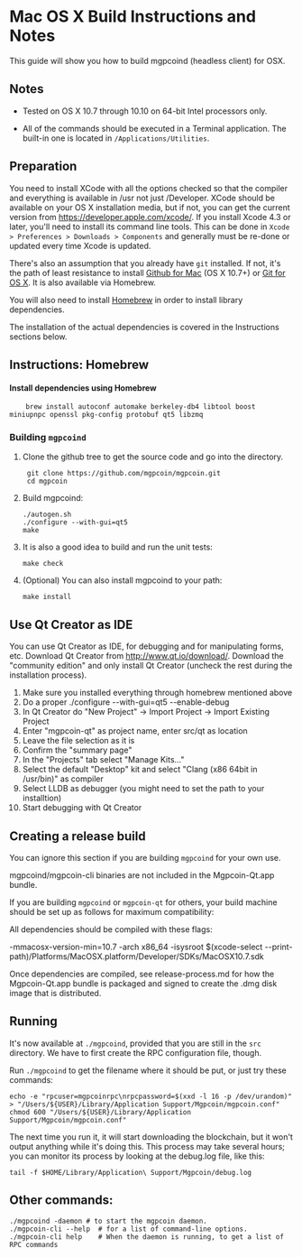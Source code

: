 Mac OS X Build Instructions and Notes
====================================
This guide will show you how to build mgpcoind (headless client) for OSX.

Notes
-----

* Tested on OS X 10.7 through 10.10 on 64-bit Intel processors only.

* All of the commands should be executed in a Terminal application. The
built-in one is located in `/Applications/Utilities`.

Preparation
-----------

You need to install XCode with all the options checked so that the compiler
and everything is available in /usr not just /Developer. XCode should be
available on your OS X installation media, but if not, you can get the
current version from https://developer.apple.com/xcode/. If you install
Xcode 4.3 or later, you'll need to install its command line tools. This can
be done in `Xcode > Preferences > Downloads > Components` and generally must
be re-done or updated every time Xcode is updated.

There's also an assumption that you already have `git` installed. If
not, it's the path of least resistance to install [Github for Mac](https://mac.github.com/)
(OS X 10.7+) or
[Git for OS X](https://code.google.com/p/git-osx-installer/). It is also
available via Homebrew.

You will also need to install [Homebrew](http://brew.sh) in order to install library
dependencies.

The installation of the actual dependencies is covered in the Instructions
sections below.

Instructions: Homebrew
----------------------

#### Install dependencies using Homebrew

        brew install autoconf automake berkeley-db4 libtool boost miniupnpc openssl pkg-config protobuf qt5 libzmq

### Building `mgpcoind`

1. Clone the github tree to get the source code and go into the directory.

        git clone https://github.com/mgpcoin/mgpcoin.git
        cd mgpcoin

2.  Build mgpcoind:

        ./autogen.sh
        ./configure --with-gui=qt5
        make

3.  It is also a good idea to build and run the unit tests:

        make check

4.  (Optional) You can also install mgpcoind to your path:

        make install

Use Qt Creator as IDE
------------------------
You can use Qt Creator as IDE, for debugging and for manipulating forms, etc.
Download Qt Creator from http://www.qt.io/download/. Download the "community edition" and only install Qt Creator (uncheck the rest during the installation process).

1. Make sure you installed everything through homebrew mentioned above
2. Do a proper ./configure --with-gui=qt5 --enable-debug
3. In Qt Creator do "New Project" -> Import Project -> Import Existing Project
4. Enter "mgpcoin-qt" as project name, enter src/qt as location
5. Leave the file selection as it is
6. Confirm the "summary page"
7. In the "Projects" tab select "Manage Kits..."
8. Select the default "Desktop" kit and select "Clang (x86 64bit in /usr/bin)" as compiler
9. Select LLDB as debugger (you might need to set the path to your installtion)
10. Start debugging with Qt Creator

Creating a release build
------------------------
You can ignore this section if you are building `mgpcoind` for your own use.

mgpcoind/mgpcoin-cli binaries are not included in the Mgpcoin-Qt.app bundle.

If you are building `mgpcoind` or `mgpcoin-qt` for others, your build machine should be set up
as follows for maximum compatibility:

All dependencies should be compiled with these flags:

 -mmacosx-version-min=10.7
 -arch x86_64
 -isysroot $(xcode-select --print-path)/Platforms/MacOSX.platform/Developer/SDKs/MacOSX10.7.sdk

Once dependencies are compiled, see release-process.md for how the Mgpcoin-Qt.app
bundle is packaged and signed to create the .dmg disk image that is distributed.

Running
-------

It's now available at `./mgpcoind`, provided that you are still in the `src`
directory. We have to first create the RPC configuration file, though.

Run `./mgpcoind` to get the filename where it should be put, or just try these
commands:

    echo -e "rpcuser=mgpcoinrpc\nrpcpassword=$(xxd -l 16 -p /dev/urandom)" > "/Users/${USER}/Library/Application Support/Mgpcoin/mgpcoin.conf"
    chmod 600 "/Users/${USER}/Library/Application Support/Mgpcoin/mgpcoin.conf"

The next time you run it, it will start downloading the blockchain, but it won't
output anything while it's doing this. This process may take several hours;
you can monitor its process by looking at the debug.log file, like this:

    tail -f $HOME/Library/Application\ Support/Mgpcoin/debug.log

Other commands:
-------

    ./mgpcoind -daemon # to start the mgpcoin daemon.
    ./mgpcoin-cli --help  # for a list of command-line options.
    ./mgpcoin-cli help    # When the daemon is running, to get a list of RPC commands
